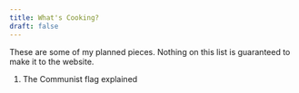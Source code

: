 ```yaml
---
title: What's Cooking?
draft: false
---
```


These are some of my planned pieces. Nothing on this list is guaranteed to make it to the website.

1. The Communist flag explained